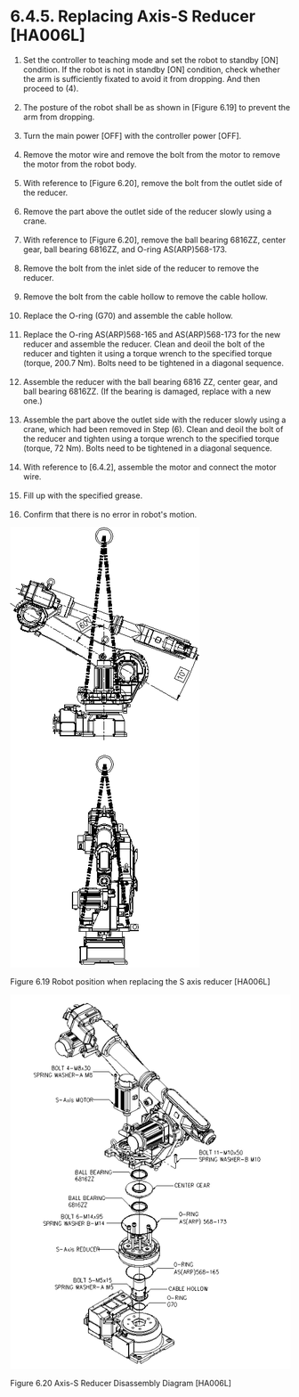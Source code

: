 ﻿# 6.4.5. Replacing Axis-S Reducer [HA006L]


<ol style="list-style-type:decimal" start="1">
    <li>
Set the controller to teaching mode and set the robot to standby [ON] condition. If the robot is not in standby [ON] condition, check whether the arm is sufficiently fixated to avoid it from dropping. And then proceed to (4).
    </li><br>
    <li>
The posture of the robot shall be as shown in [Figure 6.19] to prevent the arm from dropping.
    </li><br>
    <li>
Turn the main power [OFF] with the controller power [OFF].
    </li><br>
    <li>
Remove the motor wire and remove the bolt from the motor to remove the motor from the robot body.
    </li><br>
    <li>
With reference to [Figure 6.20], remove the bolt from the outlet side of the reducer.
    </li><br>
    <li>
Remove the part above the outlet side of the reducer slowly using a crane.
    </li><br>
    <li>
With reference to [Figure 6.20], remove the ball bearing 6816ZZ, center gear, ball bearing 6816ZZ, and O-ring AS(ARP)568-173.
    </li><br>
    <li>
Remove the bolt from the inlet side of the reducer to remove the reducer.
    </li><br>
    <li>
Remove the bolt from the cable hollow to remove the cable hollow.
    </li><br>
    <li>
Replace the O-ring (G70) and assemble the cable hollow.
    </li><br>
    <li>
Replace the O-ring AS(ARP)568-165 and AS(ARP)568-173 for the new reducer and assemble the reducer. Clean and deoil the bolt of the reducer and tighten it using a torque wrench to the specified torque (torque, 200.7 Nm). 
Bolts need to be tightened in a diagonal sequence.
    </li><br>
    <li>
Assemble the reducer with the ball bearing 6816 ZZ, center gear, and ball bearing 6816ZZ. (If the bearing is damaged, replace with a new one.)
    </li><br>
    <li>
Assemble the part above the outlet side with the reducer slowly using a crane, which had been removed in Step (6). Clean and deoil the bolt of the reducer and tighten using a torque wrench to the specified torque (torque, 72 Nm). 
Bolts need to be tightened in a diagonal sequence.
    </li><br>
    <li>
With reference to [6.4.2], assemble the motor and connect the motor wire.
    </li><br>
    <li>
Fill up with the specified grease.
    </li><br>
    <li>
Confirm that there is no error in robot's motion.
</li>
</ol>


![](../../_assets/그림_6.19_s축감속기교체시_로봇자세_ha006l.png)

Figure 6.19 Robot position when replacing the S axis reducer [HA006L]

![](../../_assets/그림_6.20_s축감속기분해도_ha006l.png)

Figure 6.20 Axis-S Reducer Disassembly Diagram [HA006L]